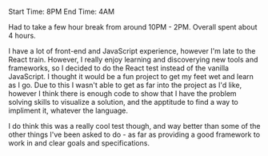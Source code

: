 Start Time: 8PM 				End Time: 4AM

Had to take a few hour break from around 10PM - 2PM. Overall spent about 4 hours.

I have a lot of front-end and JavaScript experience, however I'm late to the React train. However, I really enjoy learning and discoverying new tools and frameworks, so I decided to do the React test instead of the vanilla JavaScript. I thought it would be a fun project to get my feet wet and learn as I go. Due to this I wasn't able to get as far into the project as I'd like, however I think there is enough code to show that I have the problem solving skills to visualize a solution, and the apptitude to find a way to impliment it, whatever the language. 

I do think this was a really cool test though, and way better than some of the other things I've been asked to do - as far as providing a good framework to work in and clear goals and specifications. 